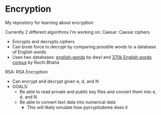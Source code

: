 # Encryption

My repository for learning about encryption

Currently 2 different algorithms I'm working on:
Caesar: Caesar ciphers
- Encrypts and decrypts ciphers
- Can brute force to decrypt by comparing possible words to a database of English words
- Uses two databases: [english-words](github.com/dwyl/english-words) by dwyl and [370k English words corpus](kaggle.com/datasets/ruchi798/part-of-speech-tagging) by Ruchi Bhatia

RSA: RSA Encryption
- Can encrypt and decrypt given e, d, and N
- GOALS:
  - Be able to read private and public key files and convert them into e, d, and N
  - Be able to convert text data into numerical data
    - This will likely emulate how pycryptodome does it